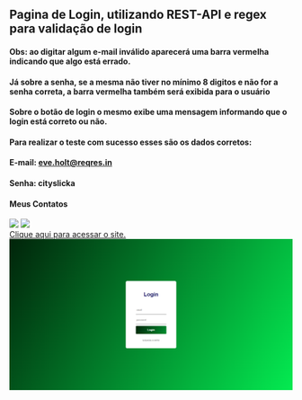 ## Pagina de Login, utilizando REST-API e regex para validação de login
#### Obs: ao digitar algum e-mail inválido aparecerá uma barra vermelha indicando que algo está errado.
#### Já sobre a senha, se a mesma não tiver no mínimo 8 digitos e não for a senha correta, a barra vermelha também será exibida para o usuário
#### Sobre o botão de login o mesmo exibe uma mensagem informando que o login está correto ou não.
#### Para realizar o teste com sucesso esses são os dados corretos:
#### E-mail: eve.holt@reqres.in
#### Senha: cityslicka

#### Meus Contatos
<div> 
  <a href = "mailto:joaodedeusrsfilho@gmail.com"><img src="https://img.shields.io/badge/-Gmail-%23333?style=for-the-badge&logo=gmail&logoColor=white" target="_blank"></a>
  <a href="https://www.linkedin.com/in/joaodedeusrsfilho" target="_blank"><img src="https://img.shields.io/badge/-LinkedIn-%230077B5?style=for-the-badge&logo=linkedin&logoColor=white" target="_blank"></a> 
</div>
<a href="https://joaodedeusrsfilho.github.io/paginadelogin/"> Clique aqui para acessar o site.</a>
<img src="imagem.png">
